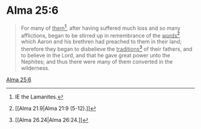 # Alma 25:6

> For many of <u>them</u>[^a], after having suffered much loss and so many afflictions, began to be stirred up in remembrance of the <u>words</u>[^b] which Aaron and his brethren had preached to them in their land; therefore they began to disbelieve the <u>traditions</u>[^c] of their fathers, and to believe in the Lord, and that he gave great power unto the Nephites; and thus there were many of them converted in the wilderness.

[Alma 25:6](https://www.churchofjesuschrist.org/study/scriptures/bofm/alma/25?lang=eng&id=p6#p6)


[^a]: IE the Lamanites.
[^b]: [[Alma 21.9|Alma 21:9 (5-12).]]
[^c]: [[Alma 26.24|Alma 26:24.]]

